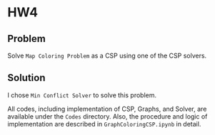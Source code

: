 # HW4

## Problem
Solve `Map Coloring Problem` as a CSP using one of the CSP solvers.

## Solution
I chose `Min Conflict Solver` to solve this problem.

All codes, including implementation of CSP, Graphs, and Solver, are available under the `Codes` directory. Also, the procedure and logic of implementation are described in `GraphColoringCSP.ipynb` in detail.
